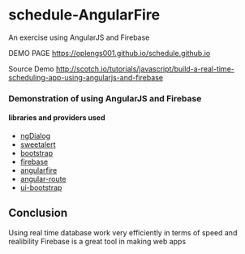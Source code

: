 # schedule-AngularFire
An exercise using AngularJS and Firebase 


DEMO PAGE https://oplengs001.github.io/schedule.github.io

Source Demo http://scotch.io/tutorials/javascript/build-a-real-time-scheduling-app-using-angularjs-and-firebase

### Demonstration of using AngularJS and Firebase
#### libraries and providers used
* [ngDialog](https://github.com/likeastore/ngDialog)
* [sweetalert](http://t4t5.github.io/sweetalert/)
* [bootstrap](http://getbootstrap.com/)
* [firebase](https://firebase.google.com/)
* [angularfire](https://github.com/firebase/angularfire)
* [angular-route](https://docs.angularjs.org/api/ngRoute)
* [ui-bootstrap](https://angular-ui.github.io/bootstrap/)

## Conclusion
   Using real time database work very efficiently in terms of speed and realibility
 Firebase is a great tool in making web apps
 

